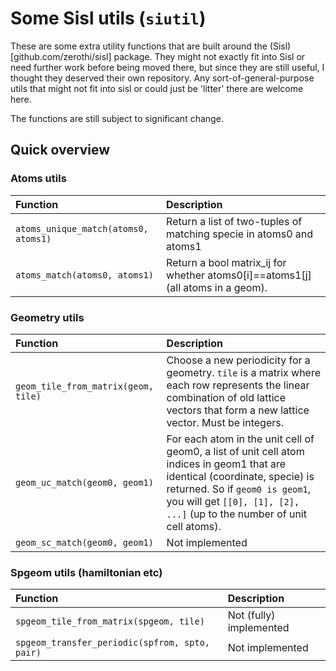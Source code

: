 # Some Sisl utils (`siutil`)

These are some extra utility functions that are built around the (Sisl)[github.com/zerothi/sisl] package.
They might not exactly fit into Sisl or need further work before being moved there, but since they are still useful, I thought they deserved their own repository.
Any sort-of-general-purpose utils that might not fit into sisl or could just be 'litter' there are welcome here.

The functions are still subject to significant change.

## Quick overview

### Atoms utils

| Function             | Description                                   |
|:-------------------- |:--------------------------------------------- |
| `atoms_unique_match(atoms0, atoms1)` | Return a list of two-tuples of matching specie in atoms0 and atoms1 |
| `atoms_match(atoms0, atoms1)` | Return a bool matrix_ij for whether atoms0[i]==atoms1[j] (all atoms in a geom). |

### Geometry utils

| Function             | Description                                   |
|:-------------------- |:--------------------------------------------- |
| `geom_tile_from_matrix(geom, tile)` | Choose a new periodicity for a geometry. `tile` is a matrix where each row represents the linear combination of old lattice vectors that form a new lattice vector. Must be integers. |
| `geom_uc_match(geom0, geom1)` | For each atom in the unit cell of geom0, a list of unit cell atom indices in geom1 that are identical (coordinate, specie) is returned. So if `geom0 is geom1`, you will get `[[0], [1], [2], ...]` (up to the number of unit cell atoms). |
| `geom_sc_match(geom0, geom1)` | Not implemented |

### Spgeom utils (hamiltonian etc)

| Function             | Description                                   |
|:-------------------- |:--------------------------------------------- |
| `spgeom_tile_from_matrix(spgeom, tile)` | Not (fully) implemented |
| `spgeom_transfer_periodic(spfrom, spto, pair)` | Not implemented |
